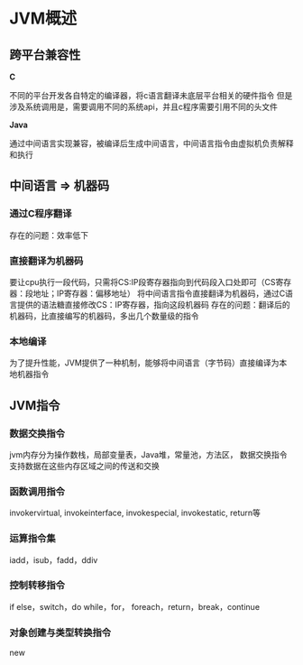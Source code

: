 # JVM概述

## 跨平台兼容性
**C**

不同的平台开发各自特定的编译器，将c语言翻译未底层平台相关的硬件指令
但是涉及系统调用是，需要调用不同的系统api，并且c程序需要引用不同的头文件

**Java**

通过中间语言实现兼容，被编译后生成中间语言，中间语言指令由虚拟机负责解释和执行

## 中间语言 => 机器码

### 通过C程序翻译
存在的问题：效率低下
### 直接翻译为机器码
要让cpu执行一段代码，只需将CS:IP段寄存器指向到代码段入口处即可（CS寄存器：段地址；IP寄存器：偏移地址）
将中间语言指令直接翻译为机器码，通过C语言提供的语法糖直接修改CS：IP寄存器，指向这段机器码
存在的问题：翻译后的机器码，比直接编写的机器码，多出几个数量级的指令
### 本地编译
为了提升性能，JVM提供了一种机制，能够将中间语言（字节码）直接编译为本地机器指令

## JVM指令
### 数据交换指令
jvm内存分为操作数栈，局部变量表，Java堆，常量池，方法区， 数据交换指令支持数据在这些内存区域之间的传送和交换
### 函数调用指令
invokervirtual, invokeinterface, invokespecial, invokestatic, return等
### 运算指令集
iadd，isub，fadd，ddiv
### 控制转移指令
if else，switch，do while，for， foreach，return，break，continue
### 对象创建与类型转换指令
new
